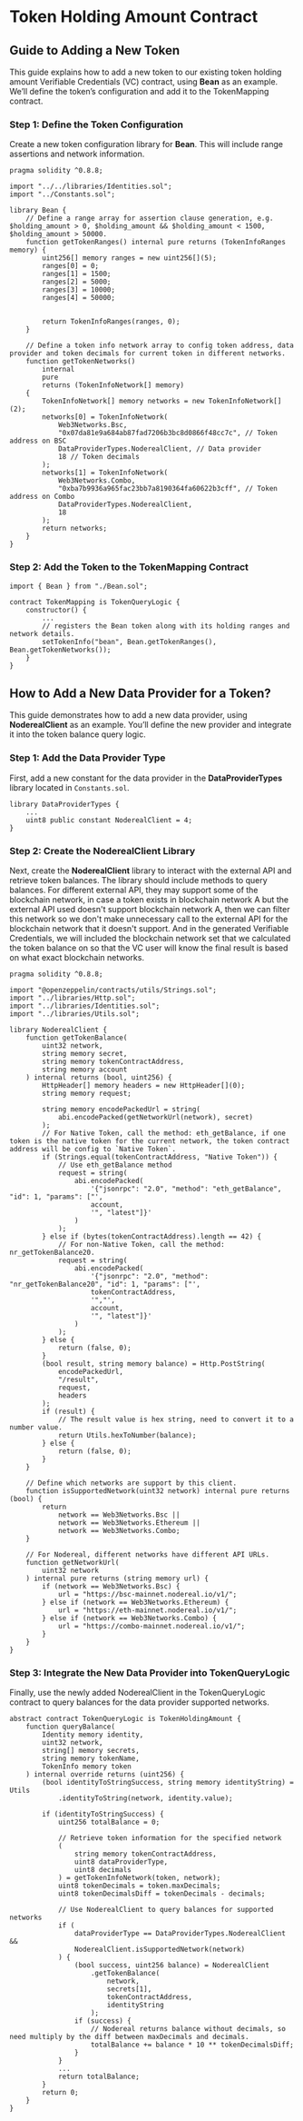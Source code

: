 # Token Holding Amount Contract

## Guide to Adding a New Token

This guide explains how to add a new token to our existing token holding amount Verifiable Credentials (VC) contract, using **Bean** as an example. We’ll define the token’s configuration and add it to the TokenMapping contract.

### Step 1: Define the Token Configuration

Create a new token configuration library for **Bean**. This will include range assertions and network information.

```solidity
pragma solidity ^0.8.8;

import "../../libraries/Identities.sol";
import "../Constants.sol";

library Bean {
    // Define a range array for assertion clause generation, e.g. $holding_amount > 0, $holding_amount && $holding_amount < 1500, $holding_amount > 50000.
    function getTokenRanges() internal pure returns (TokenInfoRanges memory) {
        uint256[] memory ranges = new uint256[](5);
        ranges[0] = 0;
        ranges[1] = 1500;
        ranges[2] = 5000;
        ranges[3] = 10000;
        ranges[4] = 50000;


        return TokenInfoRanges(ranges, 0);
    }

    // Define a token info network array to config token address, data provider and token decimals for current token in different networks. 
    function getTokenNetworks()
        internal
        pure
        returns (TokenInfoNetwork[] memory)
    {
        TokenInfoNetwork[] memory networks = new TokenInfoNetwork[](2);
        networks[0] = TokenInfoNetwork(
            Web3Networks.Bsc,
            "0x07da81e9a684ab87fad7206b3bc8d0866f48cc7c", // Token address on BSC
            DataProviderTypes.NoderealClient, // Data provider
            18 // Token decimals
        );
        networks[1] = TokenInfoNetwork(
            Web3Networks.Combo,
            "0xba7b9936a965fac23bb7a8190364fa60622b3cff", // Token address on Combo
            DataProviderTypes.NoderealClient,
            18
        );
        return networks;
    }
}
```

### Step 2: Add the Token to the TokenMapping Contract

```solidity
import { Bean } from "./Bean.sol";

contract TokenMapping is TokenQueryLogic {
    constructor() {
        ...
        // registers the Bean token along with its holding ranges and network details.
        setTokenInfo("bean", Bean.getTokenRanges(), Bean.getTokenNetworks());
    }
}
```

## How to Add a New Data Provider for a Token?

This guide demonstrates how to add a new data provider, using **NoderealClient** as an example. You’ll define the new provider and integrate it into the token balance query logic.

### Step 1: Add the Data Provider Type

First, add a new constant for the data provider in the **DataProviderTypes** library located in `Constants.sol`.

```solidity
library DataProviderTypes {
    ...
    uint8 public constant NoderealClient = 4;
}
```

### Step 2: Create the **NoderealClient** Library

Next, create the **NoderealClient** library to interact with the external API and retrieve token balances. The library should include methods to query balances. For different external API, they may support some of the blockchain network, in case a token exists in blockchain network A but the external API used doesn't support blockchain network A, then we can filter this network so we don't make unnecessary call to the external API for the blockchain network that it doesn't support. And in the generated Verifiable Credentials, we will included the blockchain network set that we calculated the token balance on so that the VC user will know the final result is based on what exact blockchain networks.

```solidity
pragma solidity ^0.8.8;

import "@openzeppelin/contracts/utils/Strings.sol";
import "../libraries/Http.sol";
import "../libraries/Identities.sol";
import "../libraries/Utils.sol";

library NoderealClient {
    function getTokenBalance(
        uint32 network,
        string memory secret,
        string memory tokenContractAddress,
        string memory account
    ) internal returns (bool, uint256) {
        HttpHeader[] memory headers = new HttpHeader[](0);
        string memory request;

        string memory encodePackedUrl = string(
            abi.encodePacked(getNetworkUrl(network), secret)
        );
        // For Native Token, call the method: eth_getBalance, if one token is the native token for the current network, the token contract address will be config to `Native Token`.
        if (Strings.equal(tokenContractAddress, "Native Token")) {
            // Use eth_getBalance method
            request = string(
                abi.encodePacked(
                    '{"jsonrpc": "2.0", "method": "eth_getBalance", "id": 1, "params": ["',
                    account,
                    '", "latest"]}'
                )
            );
        } else if (bytes(tokenContractAddress).length == 42) {
            // For non-Native Token, call the method: nr_getTokenBalance20.
            request = string(
                abi.encodePacked(
                    '{"jsonrpc": "2.0", "method": "nr_getTokenBalance20", "id": 1, "params": ["',
                    tokenContractAddress,
                    '","',
                    account,
                    '", "latest"]}'
                )
            );
        } else {
            return (false, 0);
        }
        (bool result, string memory balance) = Http.PostString(
            encodePackedUrl,
            "/result",
            request,
            headers
        );
        if (result) {
            // The result value is hex string, need to convert it to a number value.
            return Utils.hexToNumber(balance);
        } else {
            return (false, 0);
        }
    }

    // Define which networks are support by this client.
    function isSupportedNetwork(uint32 network) internal pure returns (bool) {
        return
            network == Web3Networks.Bsc ||
            network == Web3Networks.Ethereum ||
            network == Web3Networks.Combo;
    }

    // For Nodereal, different networks have different API URLs.
    function getNetworkUrl(
        uint32 network
    ) internal pure returns (string memory url) {
        if (network == Web3Networks.Bsc) {
            url = "https://bsc-mainnet.nodereal.io/v1/";
        } else if (network == Web3Networks.Ethereum) {
            url = "https://eth-mainnet.nodereal.io/v1/";
        } else if (network == Web3Networks.Combo) {
            url = "https://combo-mainnet.nodereal.io/v1/";
        }
    }
}
```

### Step 3: Integrate the New Data Provider into TokenQueryLogic

Finally, use the newly added NoderealClient in the TokenQueryLogic contract to query balances for the data provider supported networks.

```solidity
abstract contract TokenQueryLogic is TokenHoldingAmount {
    function queryBalance(
        Identity memory identity,
        uint32 network,
        string[] memory secrets,
        string memory tokenName,
        TokenInfo memory token
    ) internal override returns (uint256) {
        (bool identityToStringSuccess, string memory identityString) = Utils
            .identityToString(network, identity.value);

        if (identityToStringSuccess) {
            uint256 totalBalance = 0;

            // Retrieve token information for the specified network
            (
                string memory tokenContractAddress,
                uint8 dataProviderType,
                uint8 decimals
            ) = getTokenInfoNetwork(token, network);
            uint8 tokenDecimals = token.maxDecimals;
            uint8 tokenDecimalsDiff = tokenDecimals - decimals;

            // Use NoderealClient to query balances for supported networks
            if (
                dataProviderType == DataProviderTypes.NoderealClient &&
                NoderealClient.isSupportedNetwork(network)
            ) {
                (bool success, uint256 balance) = NoderealClient
                    .getTokenBalance(
                        network,
                        secrets[1],
                        tokenContractAddress,
                        identityString
                    );
                if (success) {
                    // Nodereal returns balance without decimals, so need multiply by the diff between maxDecimals and decimals.
                    totalBalance += balance * 10 ** tokenDecimalsDiff;
                }
            }
            ...
            return totalBalance;
        }
        return 0;
    }
}
```
